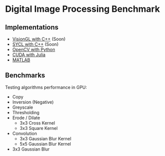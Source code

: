 # Digital Image Processing Benchmark

## Implementations

- [VisionGL with C++](visiongl/) (Soon)
- [SYCL with C++](sycl/) (Soon)
- [OpenCV with Python](opencv/)
- [CUDA with Julia](cuda/)
- [MATLAB](matlab/)

## Benchmarks

Testing algorithms performance in GPU:
- Copy
- Inversion (Negative)
- Greyscale
- Thresholding
- Erode / Dilate
  - 3x3 Cross Kernel
  - 3x3 Square Kernel
- Convolution
  - 3x3 Gaussian Blur Kernel
  - 5x5 Gaussian Blur Kernel
- 3x3 Gaussian Blur

